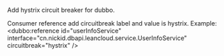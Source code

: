 Add hystrix circuit breaker for dubbo.

Consumer reference add circuitbreak label and value is hystrix.
Example:
<dubbo:reference id="userInfoService" interface="cn.nickid.dbapi.leancloud.service.UserInfoService" circuitbreak="hystrix" />